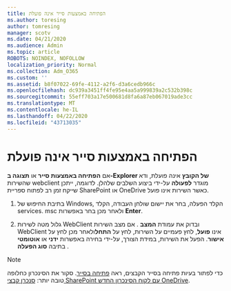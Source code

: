 ```yaml
---
title: הפתיחה באמצעות סייר אינה פועלת
ms.author: toresing
author: tomresing
manager: scotv
ms.date: 04/21/2020
ms.audience: Admin
ms.topic: article
ROBOTS: NOINDEX, NOFOLLOW
localization_priority: Normal
ms.collection: Adm_O365
ms.custom: ''
ms.assetid: b8f07022-69fe-4112-a2f6-d3a6cedb966c
ms.openlocfilehash: dc939a3451ff4fe95e4aa5a999839a2c532b398c
ms.sourcegitcommit: 55eff703a17e500681d8fa6a87eb067019ade3cc
ms.translationtype: MT
ms.contentlocale: he-IL
ms.lasthandoff: 04/22/2020
ms.locfileid: "43713035"
---
```

# <a name="open-with-explorer-isnt-working"></a>הפתיחה באמצעות סייר אינה פועלת

אם **הפתיחה באמצעות סייר** או **תצוגה ב-Explorer של הקובץ** אינה פועלת, ודא שהשירות webclient מוגדר **לפעולה** על-ידי ביצוע השלבים שלהלן. לדוגמה, ייתכן שייקח זמן רב לפתוח ספריית SharePoint או OneDrive כאשר השירות אינו פועל. 
  
1. בתיבת החיפוש של Windows, הקלד הפעלה, בחר את יישום שולחן העבודה, הקלד services. msc ולאחר מכן בחר באפשרות **Enter**.
    
2. גלול מטה לשירות WebClient ובדוק את עמודת **המצב** . אם מצב השירות WebClient אינו **פועל**, לחץ פעמיים על השירות, לחץ על **התחל**ולאחר מכן לחץ על **אישור**. הפעל את השירות, במידת הצורך, על-ידי בחירה באפשרות **ידני** או **אוטומטי** בתיבה **סוג הפעלה** . 
    
> [!NOTE]
> כדי לפתור בעיות פתיחה בסייר הקבצים, ראה [פתיחה בסייר](https://go.microsoft.com/fwlink/?linkid=871665). סקור את הסינכרון כחלופה טובה יותר: [סנכרן קבצי SharePoint עם לקוח הסינכרון החדש OneDrive](https://go.microsoft.com/fwlink/?linkid=871666). 
  

